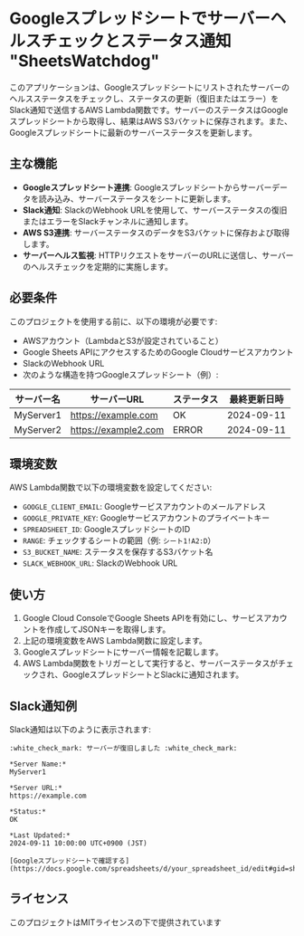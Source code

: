 # Googleスプレッドシートでサーバーヘルスチェックとステータス通知 "SheetsWatchdog"

このアプリケーションは、Googleスプレッドシートにリストされたサーバーのヘルスステータスをチェックし、ステータスの更新（復旧またはエラー）をSlack通知で送信するAWS Lambda関数です。サーバーのステータスはGoogleスプレッドシートから取得し、結果はAWS S3バケットに保存されます。また、Googleスプレッドシートに最新のサーバーステータスを更新します。

## 主な機能

- **Googleスプレッドシート連携**: Googleスプレッドシートからサーバーデータを読み込み、サーバーステータスをシートに更新します。
- **Slack通知**: SlackのWebhook URLを使用して、サーバーステータスの復旧またはエラーをSlackチャンネルに通知します。
- **AWS S3連携**: サーバーステータスのデータをS3バケットに保存および取得します。
- **サーバーヘルス監視**: HTTPリクエストをサーバーのURLに送信し、サーバーのヘルスチェックを定期的に実施します。

## 必要条件

このプロジェクトを使用する前に、以下の環境が必要です:

- AWSアカウント（LambdaとS3が設定されていること）
- Google Sheets APIにアクセスするためのGoogle Cloudサービスアカウント
- SlackのWebhook URL
- 次のような構造を持つGoogleスプレッドシート（例）:

| サーバー名   | サーバーURL              | ステータス | 最終更新日時     |
|--------------|--------------------------|------------|-----------------|
| MyServer1    | https://example.com       | OK         | 2024-09-11      |
| MyServer2    | https://example2.com      | ERROR      | 2024-09-11      |

## 環境変数

AWS Lambda関数で以下の環境変数を設定してください:

- `GOOGLE_CLIENT_EMAIL`: Googleサービスアカウントのメールアドレス
- `GOOGLE_PRIVATE_KEY`: Googleサービスアカウントのプライベートキー
- `SPREADSHEET_ID`: GoogleスプレッドシートのID
- `RANGE`: チェックするシートの範囲（例: `シート1!A2:D`）
- `S3_BUCKET_NAME`: ステータスを保存するS3バケット名
- `SLACK_WEBHOOK_URL`: SlackのWebhook URL

## 使い方

1. Google Cloud ConsoleでGoogle Sheets APIを有効にし、サービスアカウントを作成してJSONキーを取得します。
2. 上記の環境変数をAWS Lambda関数に設定します。
3. Googleスプレッドシートにサーバー情報を記載します。
4. AWS Lambda関数をトリガーとして実行すると、サーバーステータスがチェックされ、GoogleスプレッドシートとSlackに通知されます。

## Slack通知例

Slack通知は以下のように表示されます:

```
:white_check_mark: サーバーが復旧しました :white_check_mark:

*Server Name:*
MyServer1

*Server URL:*
https://example.com

*Status:*
OK

*Last Updated:*
2024-09-11 10:00:00 UTC+0900 (JST)

[Googleスプレッドシートで確認する](https://docs.google.com/spreadsheets/d/your_spreadsheet_id/edit#gid=sheet_id)
```

## ライセンス

このプロジェクトはMITライセンスの下で提供されています
